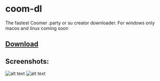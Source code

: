 # coom-dl
The fastest Coomer .party or su creator downloader. 
For windows only macos and linux coming soon

## [Download](https://github.com/notFaad/coom-dl/releases/tag/0.18b)
## Screenshots:
![alt text](https://github.com/notFaad/coom-dl/blob/main/Screenshot%202023-08-18%20105419.png)
![alt text](https://github.com/notFaad/coom-dl/blob/main/Screenshot%202023-08-18%20105545.png)
